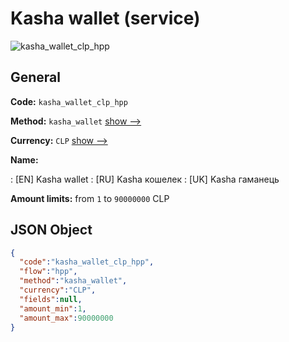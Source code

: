 
# Kasha wallet (service) 
![kasha_wallet_clp_hpp](https://static.openfintech.io/payment_methods/kasha_wallet_clp_hpp/logo.svg?w=400&c=v0.59.26#w200)  

## General 
 
**Code:** `kasha_wallet_clp_hpp` 
 
**Method:** `kasha_wallet` 
 [show -->](/payment-methods/kasha_wallet/) 
 
**Currency:** `CLP` [show -->](/currencies/CLP/) 
 
**Name:** 
 
:	[EN] Kasha wallet 
:	[RU] Kasha кошелек 
:	[UK] Kasha гаманець 
 
**Amount limits:** from `1` to `90000000` CLP 

## JSON Object 

```json
{
  "code":"kasha_wallet_clp_hpp",
  "flow":"hpp",
  "method":"kasha_wallet",
  "currency":"CLP",
  "fields":null,
  "amount_min":1,
  "amount_max":90000000
}
```  
